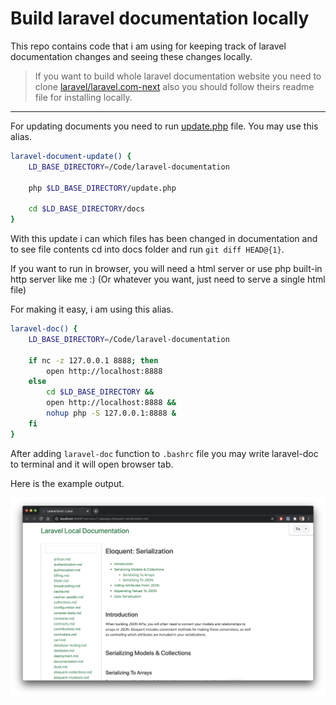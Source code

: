 # Build laravel documentation locally

This repo contains code that i am using for keeping track of laravel documentation changes and seeing these changes locally.

> If you want to build whole laravel documentation website you need to clone [laravel/laravel.com-next](https://github.com/laravel/laravel.com-next) also you should follow theirs readme file for installing locally.

---

For updating documents you need to run [update.php](update.php) file. You may use this alias.

```bash
laravel-document-update() {
    LD_BASE_DIRECTORY=/Code/laravel-documentation

    php $LD_BASE_DIRECTORY/update.php

    cd $LD_BASE_DIRECTORY/docs
}
```

With this update i can which files has been changed in documentation and to see file contents cd into docs folder and run `git diff HEAD@{1}`.

If you want to run in browser, you will need a html server or use php built-in http server like me :) (Or whatever you want, just need to serve a single html file)

For making it easy, i am using this alias.

```bash
laravel-doc() {
    LD_BASE_DIRECTORY=/Code/laravel-documentation

    if nc -z 127.0.0.1 8888; then
        open http://localhost:8888
    else
        cd $LD_BASE_DIRECTORY && 
        open http://localhost:8888 && 
        nohup php -S 127.0.0.1:8888 &
    fi
}
```

After adding `laravel-doc` function to `.bashrc` file you may write laravel-doc to terminal and it will open browser tab.

Here is the example output.

![Screenshot](ss.png)
